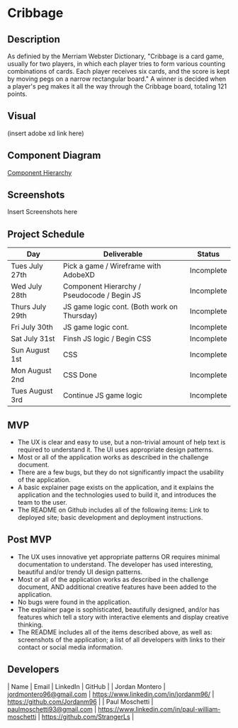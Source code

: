 # Cribbage


## Description

As definied by the Merriam Webster Dictionary, "Cribbage is a card game, usually for two players, in which each player tries to form various counting combinations of cards. Each player receives six cards, and the score is kept by moving pegs on a narrow rectangular board." A winner is decided when a player's peg makes it all the way through the Cribbage board, totaling 121 points.


## Visual

(insert adobe xd link here)


## Component Diagram

[Component Hierarchy](https://whimsical.com/cribbage-LVsLLuWSxsqwcNYu6vN8RD)

## Screenshots

Insert Screenshots here

## Project Schedule

| Day      | Deliverable                                | Status   |
| -------- | ------------------------------------------ | -------- |
| Tues July 27th | Pick a game / Wireframe with AdobeXD | Incomplete |
| Wed July 28th | Component Hierarchy / Pseudocode / Begin JS | Incomplete |
| Thurs July 29th | JS game logic cont. (Both work on Thursday) | Incomplete |
| Fri July 30th | JS game logic cont. | Incomplete |
| Sat July 31st | Finsh JS logic / Begin CSS | Incomplete |
| Sun August 1st | CSS | Incomplete |
| Mon August 2nd | CSS Done | Incomplete |
| Tues August 3rd | Continue JS game logic | Incomplete |


## MVP

- The UX is clear and easy to use, but a non-trivial amount of help text is required to understand it. The UI uses appropriate design patterns.
- Most or all of the application works as described in the challenge document.
- There are a few bugs, but they do not significantly impact the usability of the application.
- A basic explainer page exists on the application, and it explains the application and the technologies used to build it, and introduces the team to the user.
- The README on Github includes all of the following items: Link to deployed site; basic development and deployment instructions.


## Post MVP

- The UX uses innovative yet appropriate patterns OR requires minimal documentation to understand. The developer has used interesting, beautiful and/or trendy UI design patterns.
- Most or all of the application works as described in the challenge document, AND additional creative features have been added to the application.
- No bugs were found in the application.
- The explainer page is sophisticated, beautifully designed, and/or has features which tell a story with interactive elements and display creative thinking.
- The README includes all of the items described above, as well as: screenshots of the application; a list of all developers with links to their contact or social media information.


## Developers

| Name | Email | LinkedIn | GitHub |
| Jordan Montero | jordmontero96@gmail.com | https://www.linkedin.com/in/jordanm96/ | https://github.com/Jordanm96 |
| Paul Moschetti | paulmoschetti93@gmail.com | https://www.linkedin.com/in/paul-william-moschetti | https://github.com/StrangerLs |
